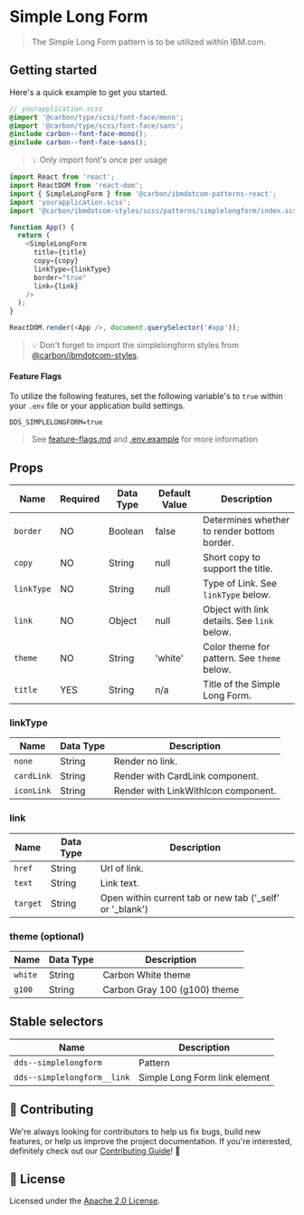 # Simple Long Form

> The Simple Long Form pattern is to be utilized within IBM.com.

## Getting started

Here's a quick example to get you started.

```scss
// yourapplication.scss
@import '@carbon/type/scss/font-face/mono';
@import '@carbon/type/scss/font-face/sans';
@include carbon--font-face-mono();
@include carbon--font-face-sans();
```

> 💡 Only import font's once per usage

```javascript
import React from 'react';
import ReactDOM from 'react-dom';
import { SimpleLongForm } from '@carbon/ibmdotcom-patterns-react';
import 'yourapplication.scss';
import '@carbon/ibmdotcom-styles/scss/patterns/simplelongform/index.scss';

function App() {
  return (
    <SimpleLongForm
      title={title}
      copy={copy}
      linkType={linkType}
      border="true"
      link={link}
    />
  );
}

ReactDOM.render(<App />, document.querySelector('#app'));
```

> 💡 Don't forget to import the simplelongform styles from
> [@carbon/ibmdotcom-styles](https://github.com/carbon-design-system/ibm-dotcom-library/blob/master/packages/styles).

#### Feature Flags

To utilize the following features, set the following variable's to `true` within
your `.env` file or your application build settings.

```
DDS_SIMPLELONGFORM=true
```

> See
> [feature-flags.md](https://github.com/carbon-design-system/ibm-dotcom-library/blob/master/packages/patterns-react/docs/feature-flags.md)
> and
> [.env.example](https://github.com/carbon-design-system/ibm-dotcom-library/blob/master/packages/patterns-react/.env.example)
> for more information

## Props

| Name       | Required | Data Type | Default Value | Description                                 |
| ---------- | -------- | --------- | ------------- | ------------------------------------------- |
| `border`   | NO       | Boolean   | false         | Determines whether to render bottom border. |
| `copy`     | NO       | String    | null          | Short copy to support the title.            |
| `linkType` | NO       | String    | null          | Type of Link. See `linkType` below.         |
| `link`     | NO       | Object    | null          | Object with link details. See `link` below. |
| `theme`    | NO       | String    | 'white'       | Color theme for pattern. See `theme` below. |
| `title`    | YES      | String    | n/a           | Title of the Simple Long Form.              |

### linkType

| Name       | Data Type | Description                         |
| ---------- | --------- | ----------------------------------- |
| `none`     | String    | Render no link.                     |
| `cardLink` | String    | Render with CardLink component.     |
| `iconLink` | String    | Render with LinkWithIcon component. |

### link

| Name     | Data Type | Description                                                |
| -------- | --------- | ---------------------------------------------------------- |
| `href`   | String    | Url of link.                                               |
| `text`   | String    | Link text.                                                 |
| `target` | String    | Open within current tab or new tab ('\_self' or '\_blank') |

### theme (optional)

| Name    | Data Type | Description                  |
| ------- | --------- | ---------------------------- |
| `white` | String    | Carbon White theme           |
| `g100`  | String    | Carbon Gray 100 (g100) theme |

## Stable selectors

| Name                        | Description                   |
| --------------------------- | ----------------------------- |
| `dds--simplelongform`       | Pattern                       |
| `dds--simplelongform__link` | Simple Long Form link element |

## 🙌 Contributing

We're always looking for contributors to help us fix bugs, build new features,
or help us improve the project documentation. If you're interested, definitely
check out our
[Contributing Guide](https://github.com/carbon-design-system/ibm-dotcom-library/blob/master/.github/CONTRIBUTING.md)!
👀

## 📝 License

Licensed under the
[Apache 2.0 License](https://github.com/carbon-design-system/ibm-dotcom-library/blob/master/LICENSE).
